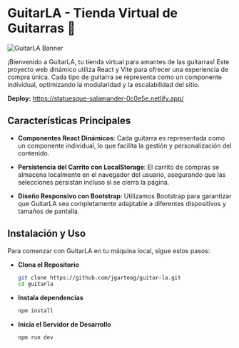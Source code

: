 # GuitarLA - Tienda Virtual de Guitarras 🎸

![GuitarLA Banner](https://static.vecteezy.com/system/resources/previews/004/274/105/original/rock-music-banner-with-guitar-and-drum-vector.jpg)

¡Bienvenido a GuitarLA, tu tienda virtual para amantes de las guitarras! Este proyecto web dinámico utiliza React y Vite para ofrecer una experiencia de compra única. Cada tipo de guitarra se representa como un componente individual, optimizando la modularidad y la escalabilidad del sitio.

**Deploy:** https://statuesque-salamander-0c0e5e.netlify.app/

## Características Principales

- **Componentes React Dinámicos**: Cada guitarra es representada como un componente individual, lo que facilita la gestión y personalización del contenido.
  
- **Persistencia del Carrito con LocalStorage**: El carrito de compras se almacena localmente en el navegador del usuario, asegurando que las selecciones persistan incluso si se cierra la página.

- **Diseño Responsivo con Bootstrap**: Utilizamos Bootstrap para garantizar que GuitarLA sea completamente adaptable a diferentes dispositivos y tamaños de pantalla.

## Instalación y Uso

Para comenzar con GuitarLA en tu máquina local, sigue estos pasos:

- **Clona el Repositorio**

   ```bash
   git clone https://github.com/jgarteag/guitar-la.git
   cd guitarla

- **Instala dependencias**
   
   ```bash
   npm install

- **Inicia el Servidor de Desarrollo**
   
   ```bash
   npm run dev
